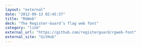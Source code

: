 ```yaml
---
layout: "external"
date: "2012-09-13 02:45:37"
title: "RGWeb"
deck: "The Register-Guard’s flag web font"
category: "link"
external_url: "https://github.com/registerguard/rgweb-font"
external_site: "GitHub"
---
```

